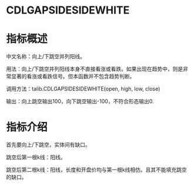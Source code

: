 # CDLGAPSIDESIDEWHITE

# 指标概述

中文名称：向上/下跳空并列阳线。

用法：向上/下跳空并列阳线本身不直接看涨或看跌。如果出现在趋势中，则是非常显著的看涨或看跌信号。但本函数并不包含趋势判断。

调用方法：talib.CDLGAPSIDESIDEWHITE(open, high, low, close)

输出：向上跳空输出100，向下跳空输出-100，不符合形态输出0.

# 指标介绍

首先要向上/下跳空，实体间有缺口。

跳空后第一根k线：阳线。

跳空后第二根k线：阳线，长度和开盘价均与第一根k线相仿。且其不能填充跳空的缺口。

